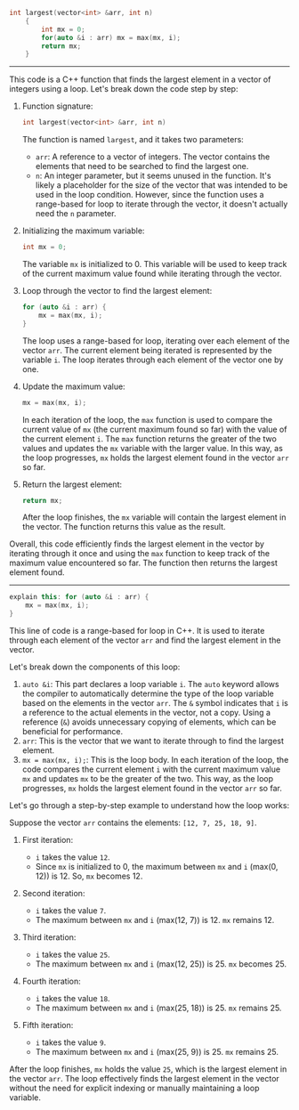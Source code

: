
```cpp
int largest(vector<int> &arr, int n)
    {
        int mx = 0;
        for(auto &i : arr) mx = max(mx, i);
        return mx;
    }
```

**********

This code is a C++ function that finds the largest element in a vector of integers using a loop. Let's break down the code step by step:

1. Function signature: 
   ```cpp
   int largest(vector<int> &arr, int n)
   ```
   The function is named `largest`, and it takes two parameters:
   - `arr`: A reference to a vector of integers. The vector contains the elements that need to be searched to find the largest one.
   - `n`: An integer parameter, but it seems unused in the function. It's likely a placeholder for the size of the vector that was intended to be used in the loop condition. However, since the function uses a range-based for loop to iterate through the vector, it doesn't actually need the `n` parameter.

2. Initializing the maximum variable:
   ```cpp
   int mx = 0;
   ```
   The variable `mx` is initialized to 0. This variable will be used to keep track of the current maximum value found while iterating through the vector.

3. Loop through the vector to find the largest element:
   ```cpp
   for (auto &i : arr) {
       mx = max(mx, i);
   }
   ```
   The loop uses a range-based for loop, iterating over each element of the vector `arr`. The current element being iterated is represented by the variable `i`. The loop iterates through each element of the vector one by one.

4. Update the maximum value:
   ```cpp
   mx = max(mx, i);
   ```
   In each iteration of the loop, the `max` function is used to compare the current value of `mx` (the current maximum found so far) with the value of the current element `i`. The `max` function returns the greater of the two values and updates the `mx` variable with the larger value. In this way, as the loop progresses, `mx` holds the largest element found in the vector `arr` so far.

5. Return the largest element:
   ```cpp
   return mx;
   ```
   After the loop finishes, the `mx` variable will contain the largest element in the vector. The function returns this value as the result.

Overall, this code efficiently finds the largest element in the vector by iterating through it once and using the `max` function to keep track of the maximum value encountered so far. The function then returns the largest element found.


**********

```cpp
explain this: for (auto &i : arr) {
    mx = max(mx, i);
}
```

This line of code is a range-based for loop in C++. It is used to iterate through each element of the vector `arr` and find the largest element in the vector.

Let's break down the components of this loop:
1. `auto &i`: This part declares a loop variable `i`. The `auto` keyword allows the compiler to automatically determine the type of the loop variable based on the elements in the vector `arr`. The `&` symbol indicates that `i` is a reference to the actual elements in the vector, not a copy. Using a reference (`&`) avoids unnecessary copying of elements, which can be beneficial for performance.
2. `arr`: This is the vector that we want to iterate through to find the largest element.
3. `mx = max(mx, i);`: This is the loop body. In each iteration of the loop, the code compares the current element `i` with the current maximum value `mx` and updates `mx` to be the greater of the two. This way, as the loop progresses, `mx` holds the largest element found in the vector `arr` so far.

Let's go through a step-by-step example to understand how the loop works:

Suppose the vector `arr` contains the elements: `[12, 7, 25, 18, 9]`.

1. First iteration:
   - `i` takes the value `12`.
   - Since `mx` is initialized to 0, the maximum between `mx` and `i` (max(0, 12)) is 12. So, `mx` becomes 12.

2. Second iteration:
   - `i` takes the value `7`.
   - The maximum between `mx` and `i` (max(12, 7)) is 12. `mx` remains 12.

3. Third iteration:
   - `i` takes the value `25`.
   - The maximum between `mx` and `i` (max(12, 25)) is 25. `mx` becomes 25.

4. Fourth iteration:
   - `i` takes the value `18`.
   - The maximum between `mx` and `i` (max(25, 18)) is 25. `mx` remains 25.

5. Fifth iteration:
   - `i` takes the value `9`.
   - The maximum between `mx` and `i` (max(25, 9)) is 25. `mx` remains 25.

After the loop finishes, `mx` holds the value `25`, which is the largest element in the vector `arr`. 
The loop effectively finds the largest element in the vector without the need for explicit indexing or manually maintaining a loop variable.
